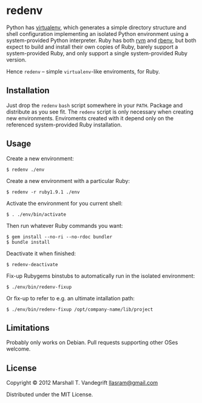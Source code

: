 # redenv

Python has [virtualenv](http://www.virtualenv.org/en/latest/index.html), which
generates a simple directory structure and shell configuration implementing an
isolated Python environment using a system-provided Python interpreter.  Ruby
has both [rvm](https://rvm.io/) and
[rbenv](https://github.com/sstephenson/rbenv), but both expect to build and
install their own copies of Ruby, barely support a system-provided Ruby, and
only support a single system-provided Ruby version.

Hence `redenv` – simple `virtualenv`-like enviroments, for Ruby.

## Installation

Just drop the `redenv` `bash` script somewhere in your `PATH`.  Package and
distribute as you see fit.  The `redenv` script is only necessary when creating
new environments.  Enviroments created with it depend only on the referenced
system-provided Ruby installation.

## Usage

Create a new environment:

    $ redenv ./env
    
Create a new environment with a particular Ruby:

    $ redenv -r ruby1.9.1 ./env
    
Activate the environment for you current shell:

    $ . ./env/bin/activate
    
Then run whatever Ruby commands you want:

    $ gem install --no-ri --no-rdoc bundler
    $ bundle install
    
Deactivate it when finished:

    $ redenv-deactivate
    
Fix-up Rubygems binstubs to automatically run in the isolated environment:

    $ ./env/bin/redenv-fixup
    
Or fix-up to refer to e.g. an ultimate intallation path:

    $ ./env/bin/redenv-fixup /opt/company-name/lib/project

## Limitations

Probably only works on Debian.  Pull requests supporting other OSes welcome.

## License

Copyright © 2012 Marshall T. Vandegrift <llasram@gmail.com>

Distributed under the MIT License.
